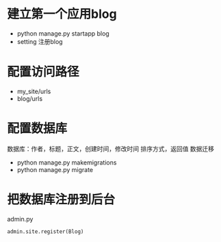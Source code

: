 # 建立第一个应用blog
* python manage.py startapp blog 
* setting 注册blog

# 配置访问路径
* my_site/urls
* blog/urls

# 配置数据库
数据库：作者，标题，正文，创建时间，修改时间
排序方式，返回值
数据迁移
* python manage.py makemigrations
* python manage.py migrate

# 把数据库注册到后台
admin.py
```python
admin.site.register(Blog)
```

